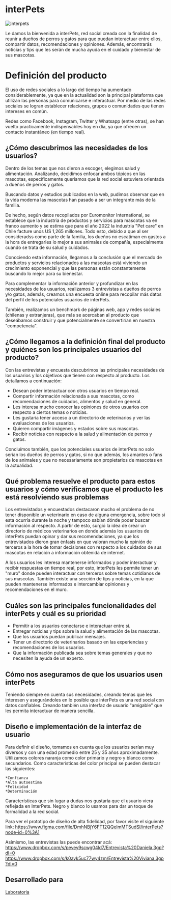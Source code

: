 # interPets

![interpets](https://user-images.githubusercontent.com/38013094/47367288-c8239580-d6b5-11e8-8bd3-0c188a5dfe12.jpg)

Le damos la bienvenida a interPets, red social creada con la finalidad de reunir a dueños de perros y gatos para que puedan interactuar entre ellos, compartir datos, recomendaciones y opiniones. Además, encontrarás noticias y tips que les serán de mucha ayuda en el cuidado y bienestar de sus mascotas.

# Definición del producto

El uso de redes sociales a lo largo del tiempo ha aumentado considerablemente, ya que en la actualidad son la principal plataforma que utilizan las personas para comunicarse e interactuar. Por medio de las redes sociales se logran establecer relaciones, grupos o comunidades que tienen intereses en común.

Redes como Facebook, Instagram, Twitter y Whatsapp (entre otras), se han vuelto practicamente indispensables hoy en día, ya que ofrecen un contacto instantáneo (en tiempo real).

## ¿Cómo descubrimos las necesidades de los usuarios?

Dentro de los temas que nos dieron a escoger, elegimos salud y alimentación. Analizando, decidimos enfocar ambos tópicos en las mascotas, específicamente queríamos que la red social estuviera orientada a dueños de perros y gatos.

Buscando datos y estudios publicados en la web, pudimos observar que en la vida moderna las mascotas han pasado a ser un integrante más de la familia.

De hecho, según datos recopilados por Euromonitor International, se establece que la industria de productos y servicios para mascotas va en franco aumento y se estima que para el año 2022 la industria "Pet care" en Chile facture unos US 1,265 millones. Todo esto, debido a que al ser consideradss como parte de la familia, los dueños no escatiman en gastos a la hora de entregarles lo mejor a sus animales de compañía, especialmente cuando se trata de su salud y cuidados.

Conociendo esta información, llegamos a la conclusión que el mercado de productos y servicios relacionados a las mascotas está viviendo un crecimiento exponencial y que las personas están constantemente buscando lo mejor para su bienestar.

Para complementar la información anterior y profundizar en las necesidades de los usuarios, realizamos 3 entrevistas a dueños de perros y/o gatos, además, creamos una encuesta online para recopilar más datos del perfil de los potenciales usuarios de interPets.

También, realizamos un benchmark de páginas web, app y redes sociales (chilenas y extranjeras), que más se acercaban al producto que deseábamos construir y que potencialmente se convertirían en nuestra "competencia".

## ¿Cómo llegamos a la definición final del producto y quiénes son los principales usuarios del producto?

Con las entrevistas y encuesta descubrimos las principales necesidades de los usuarios y los objetivos que tienen con respecto al producto. Los detallamos a continuación:

* Desean poder interactuar con otros usuarios en tiempo real.
* Compartir información relacionada a sus mascotas, como recomendaciones de cuidados, alimentos y salud en general.
* Les interesa mucho conocer las opiniones de otros usuarios con respecto a ciertos temas o noticias.
* Les gustaría tener acceso a un directorio de veterinarios y ver las evaluaciones de los usuarios.
* Quieren compartir imágenes y estados sobre sus mascotas.
* Recibir noticias con respecto a la salud y alimentación de perros y gatos.

Concluímos también, que los potenciales usuarios de interPets no solo serían los dueños de perros y gatos, si no que además, los amantes o fans de los animales y que no necesariamente son propietarios de mascotas en la actualidad.

## Qué problema resuelve el producto para estos usuarios y cómo verificamos que el producto les está resolviendo sus problemas

Los entrevistados y encuestados destacaron mucho el problema de no tener disponible un veterinario en caso de alguna emergencia, sobre todo si esta ocurría durante la noche y tampoco sabían dónde poder buscar información al respecto. A partir de esto, surgió la idea de crear un directorio de médicos veterinarios en donde además los usuarios de interPets puedan opinar y dar sus recomendaciones, ya que los entrevistados dieron gran énfasis en que valoran mucho la opinión de terceros a la hora de tomar decisiones con respecto a los cuidados de sus mascotas en relación a información obtenida de internet.

A los usuarios les interesa mantenerse informados y poder interactuar y recibir respuestas en tiempo real, por esto, interPets les permite tener un "muro" donde pueden interactuar con terceros sobre temas cotidianos de sus mascotas. También existe una sección de tips y noticias, en la que pueden mantenerse informados e intercambiar opiniones y recomendaciones en el muro.

## Cuáles son las principales funcionalidades del interPets y cuál es su prioridad

* Permitir a los usuarios conectarse e interactuar entre sí.
* Entregar noticias y tips sobre la salud y alimentación de las mascotas.
* Que los usuarios puedan publicar mensajes.
* Tener un directorio de veterinarios basado en las experiencias y recomendaciones de los usuarios.
* Que la información publicada sea sobre temas generales y que no necesiten la ayuda de un experto.

## Cómo nos aseguramos de que los usuarios usen interPets

Teniendo siempre en cuenta sus necesidades, creando temas que les interesen y asegurándoles en lo posible que interPets es una red social con datos confiables. Creando también una interfaz de usuario "amigable" que les permita interactuar de manera sencilla.

## Diseño e implementación de la interfaz de usuario

Para definir el diseño, tomamos en cuenta que los usuarios serían muy diversos y con una edad promedio entre 25 y 35 años aproximadamente. Utilizamos colores naranja como color primario y negro y blanco como secundarios. Como características del color principal se pueden destacar las siguientes:

    *Confianza
    *Alta autoestima
    *Felicidad
    *Determinación

Características que sin lugar a dudas nos gustaría que el usuario viera reflejada en InterPets. Negro y blanco lo usamos para dar un toque de formalidad a la red social.

Para ver el prototipo de diseño de alta fidelidad, por favor visite el siguiente link: https://www.figma.com/file/DmhNBjY6FT12QQeImMTSudSI/interPets?node-id=0%3A1

Asímismo, las entrevistas las puede encontrar acá:
https://www.dropbox.com/s/pevey9scwg04ld7/Entrevista%20Daniela.3gp?dl=0
https://www.dropbox.com/s/k0ayk5uc77wy4zm/Entrevista%20Viviana.3gp?dl=0

## Desarrollado para 
[Laboratoria](http://laboratoria.la)